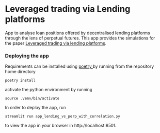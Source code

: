 # Leveraged trading via Lending platforms
App to analyse loan positions offered by decentralised lending platforms through the lens of perpetual futures.
This app provides the simulations for the paper [Leveraged trading via lending platforms]().

### Deploying the app
Requirements can be installed using [poetry ](https://python-poetry.org) by running from the repository home directory
```
poetry install
```
activate the python environment by running
```
source .venv/bin/activate
```

In order to deploy the app, run
```
streamlit run app_lending_vs_perp_with_correlation.py
```
to view the app in your browser in  http://localhost:8501.
